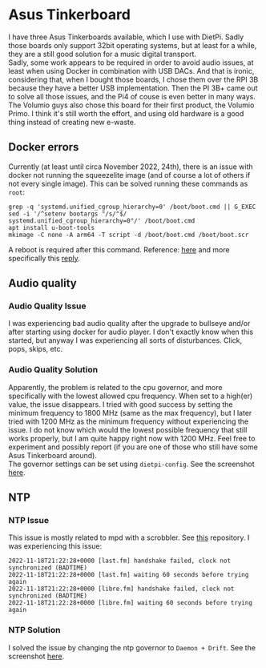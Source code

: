 # Asus Tinkerboard

I have three Asus Tinkerboards available, which I use with DietPi. Sadly those boards only support 32bit operating systems, but at least for a while, they are a still good solution for a music digital transport.  
Sadly, some work appears to be required in order to avoid audio issues, at least when using Docker in combination with USB DACs. And that is ironic, considering that, when I bought those boards, I chose them over the RPI 3B because they have a better USB implementation. Then the PI 3B+ came out to solve all those issues, and the Pi4 of couse is even better in many ways.  
The Volumio guys also chose this board for their first product, the Volumio Primo. I think it's still worth the effort, and using old hardware is a good thing instead of creating new e-waste.

## Docker errors

Currently (at least until circa November 2022, 24th), there is an issue with docker not running the squeezelite image (and of course a lot of others if not every single image). This can be solved running these commands as `root`:

```text
grep -q 'systemd.unified_cgroup_hierarchy=0' /boot/boot.cmd || G_EXEC sed -i '/^setenv bootargs "/s/"$/ systemd.unified_cgroup_hierarchy=0"/' /boot/boot.cmd
apt install u-boot-tools
mkimage -C none -A arm64 -T script -d /boot/boot.cmd /boot/boot.scr
```

A reboot is required after this command.
Reference: [here](https://github.com/MichaIng/DietPi/issues/5198) and more specifically this [reply](https://github.com/MichaIng/DietPi/issues/5198#issuecomment-1019510936).

## Audio quality

### Audio Quality Issue

I was experiencing bad audio quality after the upgrade to bullseye and/or after starting using docker for audio player. I don't exactly know when this started, but anyway I was experiencing all sorts of disturbances. Click, pops, skips, etc.

### Audio Quality Solution

Apparently, the problem is related to the cpu governor, and more specifically with the lowest allowed cpu frequency. When set to a high(er) value, the issue disappears. I tried with good success by setting the minimum frequency to 1800 MHz (same as the max frequency), but I later tried with 1200 MHz as the minimum frequency without experiencing the issue. I do not know which would the lowest possible frequency that still works properly, but I am quite happy right now with 1200 MHz. Feel free to experiment and possibly report (if you are one of those who still have some Asus Tinkerboard around).  
The governor settings can be set using `dietpi-config`. See the screenshot [here](../img/tinkerboard-performance-settings-small.png).  

## NTP

### NTP Issue

This issue is mostly related to mpd with a scrobbler. See [this](https://github.com/GioF71/mpd-alsa-docker) repository.
I was experiencing this issue:

```text
2022-11-18T21:22:28+0000 [last.fm] handshake failed, clock not synchronized (BADTIME)
2022-11-18T21:22:28+0000 [last.fm] waiting 60 seconds before trying again
2022-11-18T21:22:28+0000 [libre.fm] handshake failed, clock not synchronized (BADTIME)
2022-11-18T21:22:28+0000 [libre.fm] waiting 60 seconds before trying again
```

### NTP Solution

I solved the issue by changing the ntp governor to `Daemon + Drift`.
See the screenshot [here](../img/tinkerboard-ntp-settings-small.png).
